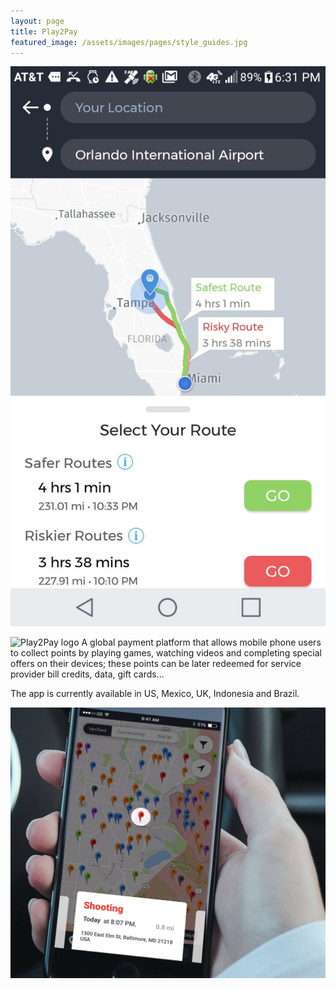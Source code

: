 ```yaml
---
layout: page
title: Play2Pay
featured_image: /assets/images/pages/style_guides.jpg
---
```


![Redzone map](/assets/images/pages/redzone-routes.jpg#left)

![Play2Pay logo](/assets/images/pages/xplay2pay-logo.jpg)
A global payment platform that allows mobile phone users to collect points by playing games, watching videos and completing special offers on their devices; these points can be later redeemed for  service provider bill credits, data, gift cards... 

The app is currently available in US, Mexico, UK, Indonesia and Brazil.


![Redzone pins](/assets/images/pages/redzone-pins.jpg#right)